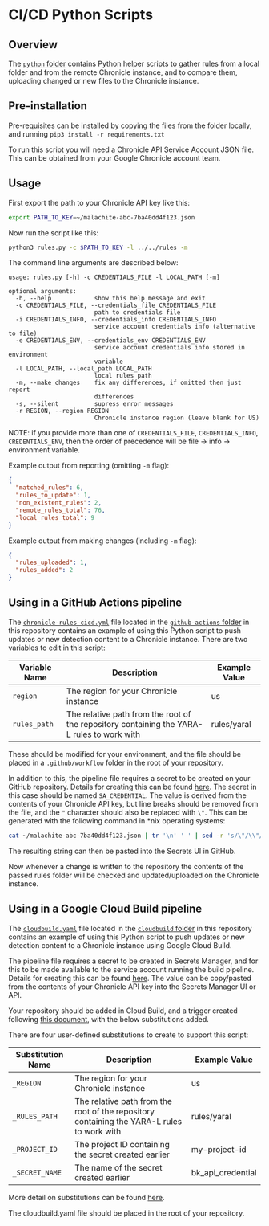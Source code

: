 # CI/CD Python Scripts

## Overview

The [`python` folder](./python/) contains Python helper scripts to gather rules from a local folder and from the remote
Chronicle instance, and to compare them, uploading changed or new files to the Chronicle instance.

## Pre-installation

Pre-requisites can be installed by copying the files from the folder locally, and running `pip3 install -r requirements.txt`

To run this script you will need a Chronicle API Service Account JSON file. This can be obtained from your Google Chronicle 
account team.

## Usage

First export the path to your Chronicle API key like this:

```bash
export PATH_TO_KEY=~/malachite-abc-7ba40dd4f123.json
```

Now run the script like this:

```bash
python3 rules.py -c $PATH_TO_KEY -l ../../rules -m
```

The command line arguments are described below:

```
usage: rules.py [-h] -c CREDENTIALS_FILE -l LOCAL_PATH [-m]

optional arguments:
  -h, --help            show this help message and exit
  -c CREDENTIALS_FILE, --credentials_file CREDENTIALS_FILE
                        path to credentials file
  -i CREDENTIALS_INFO, --credentials_info CREDENTIALS_INFO
                        service account credentials info (alternative to file)
  -e CREDENTIALS_ENV, --credentials_env CREDENTIALS_ENV
                        service account credentials info stored in environment
                        variable
  -l LOCAL_PATH, --local_path LOCAL_PATH
                        local rules path
  -m, --make_changes    fix any differences, if omitted then just report
                        differences
  -s, --silent          supress error messages
  -r REGION, --region REGION
                        Chronicle instance region (leave blank for US)
```

NOTE: if you provide more than one of `CREDENTIALS_FILE`, `CREDENTIALS_INFO`, `CREDENTIALS_ENV`, then the 
order of precedence will be file -> info -> environment variable.

Example output from reporting (omitting `-m` flag):

```json
{
  "matched_rules": 6,
  "rules_to_update": 1,
  "non_existent_rules": 2,
  "remote_rules_total": 76,
  "local_rules_total": 9
}
```

Example output from making changes (including `-m` flag):

```json
{
  "rules_uploaded": 1,
  "rules_added": 2
}
```

## Using in a GitHub Actions pipeline

The [`chronicle-rules-cicd.yml`](./github-actions/chronicle-rules-cicd.yml) file located in the 
[`github-actions` folder](./github-actions/) in this repository contains an example of using this 
Python script to push updates or new detection content to a Chronicle instance. There are two variables 
to edit in this script:

Variable Name | Description | Example Value
---|---|---
`region` | The region for your Chronicle instance | us
`rules_path` | The relative path from the root of the repository containing the YARA-L rules to work with | rules/yaral

These should be modified for your environment, and the file should be placed in a `.github/workflow` folder in the root of your
repository.

In addition to this, the pipeline file requires a secret to be created on your GitHub repository. Details for creating this
can be found [here](https://docs.github.com/en/actions/security-guides/encrypted-secrets). The secret in this case should 
be named `SA_CREDENTIAL`. The value is derived from the contents of your Chronicle API key, but line breaks should be 
removed from the file, and the `"` character should also be replaced with `\"`. This can be generated with the following 
command in *nix operating systems:

```bash
cat ~/malachite-abc-7ba40dd4f123.json | tr '\n' ' ' | sed -r 's/\"/\\"/g'
```

The resulting string can then be pasted into the Secrets UI in GitHub.

Now whenever a change is written to the repository the contents of the passed rules folder will be checked and updated/uploaded
on the Chronicle instance.

## Using in a Google Cloud Build pipeline

The [`cloudbuild.yaml`](./cloudbuild/cloudbuild.yaml) file located in the 
[`cloudbuild` folder](./cloudbuild/) in this repository contains an example of using this 
Python script to push updates or new detection content to a Chronicle instance using Google
Cloud Build.

The pipeline file requires a secret to be created in Secrets Manager, and for this to be 
made available to the service account running the build pipeline. Details for creating this
can be found [here](https://cloud.google.com/build/docs/securing-builds/use-secrets). The 
value can be copy/pasted from the contents of your Chronicle API key into the Secrets 
Manager UI or API.

Your repository should be added in Cloud Build, and a trigger created following [this document](https://cloud.google.com/build/docs/automating-builds/create-manage-triggers), 
with the below substitutions added.

There are four user-defined substitutions to create to support this script:

Substitution Name | Description | Example Value
---|---|---
`_REGION` | The region for your Chronicle instance | us
`_RULES_PATH` | The relative path from the root of the repository containing the YARA-L rules to work with | rules/yaral
`_PROJECT_ID` | The project ID containing the secret created earlier | my-project-id
`_SECRET_NAME` | The name of the secret created earlier | bk_api_credential

More detail on substitutions can be found [here](https://cloud.google.com/build/docs/configuring-builds/substitute-variable-values#using_user-defined_substitutions).

The cloudbuild.yaml file should be placed in the root of your repository.
